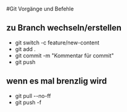 #Git Vorgänge und Befehle

## zu Branch wechseln/erstellen

- git switch -c feature/new-content
- git add .
- git commit -m "Kommentar für commit"
- git push

## wenn es mal brenzlig wird

- git pull --no-ff
- git push -f
